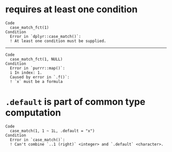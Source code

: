 # requires at least one condition

    Code
      case_match_fct(1)
    Condition
      Error in `dplyr::case_match()`:
      ! At least one condition must be supplied.

---

    Code
      case_match_fct(1, NULL)
    Condition
      Error in `purrr::map()`:
      i In index: 1.
      Caused by error in `.f()`:
      ! `x` must be a formula

# `.default` is part of common type computation

    Code
      case_match(1, 1 ~ 1L, .default = "x")
    Condition
      Error in `case_match()`:
      ! Can't combine `..1 (right)` <integer> and `.default` <character>.

